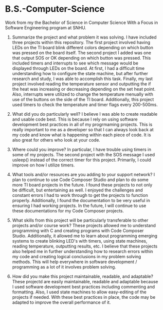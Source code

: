 # B.S.-Computer-Science
Work from my the Bachelor of Science in Computer Science With a Focus in Software Engineering program at SNHU.

1. Summarize the project and what problem it was solving.
   I have included three projects within this repository. The first project involved having LEDs on the TI board blink different colors depending on which button was pressed on the board itself. The second project I added was one that output SOS or OK depending on which button was pressed. This included timers and interrupts to see which message would be displayed through LEDs on the board. At first, I had a difficult time understanding how to configure the state machine, but after further research and study, I was able to accomplish this task. Finally, my last project involved reading the temperature sensor and outputting the if the heat was increasing or decreasing depending on the set heat point. Also, interrupts were utilized to change the temperature menually with use of the buttons on the side of the TI board. Additionally, this project used timers to check the temperature and timer flags every 200-500ms. 
   
3. What did you do particularly well?
   I believe I was able to create readable and usable code best. This is because I rely on using software development best practices in all of my progrmaming projects. This is really important to me as a developer so that I can always look back at my code and know what is happening within each piece of code. It is also great for others who look at your code.
   
5. Where could you improve?
   In particular, I have trouble using timers in some of my projects. The second project with the SOS message I used usleep() instead of the correct timer for this project. Primarily, I could improve on how I utilize timers.
   
6. What tools and/or resources are you adding to your support network?
   I plan to continue to use Code Composer Studio and plan to do some more TI board projects in the future. I found these projects to not only be difficult, but entertaining as well. I enjoyed the challenges and constant errors I had to work through to get the projects to function properly. Additionally, I found the documentation to be very useful in ensuring I had working projects. In the future, I will continue to use these documentations for my Code Composer projects.

8. What skills from this project will be particularly transferable to other projects and/or course work?
   These projects allowed me to understand programming with C and creating programs with Code Composer Studio. Additionally, it allowed me to learn about programming emerging systems to create blinking LED's with timers, using state machines, reading temperature, outputting results, etc. I believe that these projects also helped me in further understanding how to research errors within my code and creating logical conclusions in my problem solving methods. This will help everywhere in software development / programming as a lot of it involves problem solving. 
   
9. How did you make this project maintainable, readable, and adaptable?
   These projectd are easily maintainable, readable and adaptable because I used software development best practices including commenting and formatting. Also, I used state machines to allow easy-editing of the projects if needed. With these best practices in place, the code may be adapted to improve the overall performance of it.
